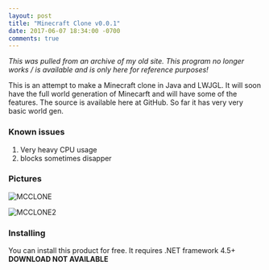 ```yaml
---
layout: post
title: "Minecraft Clone v0.0.1"
date: 2017-06-07 18:34:00 -0700
comments: true
---
```


*This was pulled from an archive of my old site. This program no longer works / is available and is only here for reference purposes!*

This is an attempt to make a Minecraft clone in Java and LWJGL. It will soon have the full world generation of Minecarft and will have some of the features. The source is available here at GitHub. So far it has very very basic world gen.

### Known issues
1. Very heavy CPU usage
2. blocks sometimes disapper

### Pictures
![MCCLONE](https://judgeglass.net/images/yq78h9bk.bmp "MCCLONE IMG1")

![MCCLONE2](https://judgeglass.net/images/1vzifcya.bmp "MCCLONE MENU")

### Installing
You can install this product for free. It requires .NET framework 4.5+ <br>
**DOWNLOAD NOT AVAILABLE**
